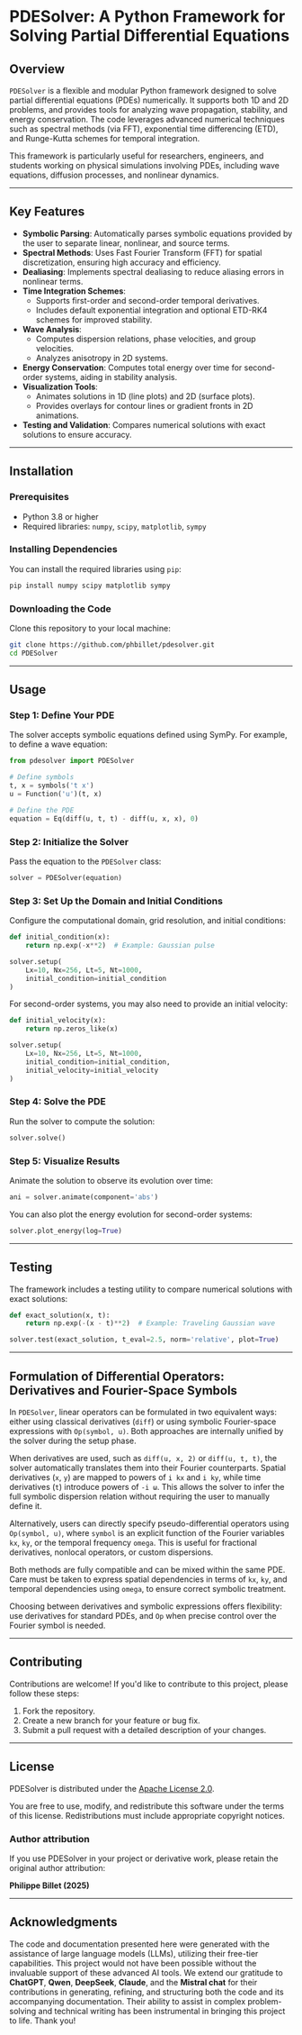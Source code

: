 # PDESolver: A Python Framework for Solving Partial Differential Equations

## Overview

`PDESolver` is a flexible and modular Python framework designed to solve partial differential equations (PDEs) numerically. It supports both 1D and 2D problems, and provides tools for analyzing wave propagation, stability, and energy conservation. The code leverages advanced numerical techniques such as spectral methods (via FFT), exponential time differencing (ETD), and Runge-Kutta schemes for temporal integration.

This framework is particularly useful for researchers, engineers, and students working on physical simulations involving PDEs, including wave equations, diffusion processes, and nonlinear dynamics.

---

## Key Features

- **Symbolic Parsing**: Automatically parses symbolic equations provided by the user to separate linear, nonlinear, and source terms.
- **Spectral Methods**: Uses Fast Fourier Transform (FFT) for spatial discretization, ensuring high accuracy and efficiency.
- **Dealiasing**: Implements spectral dealiasing to reduce aliasing errors in nonlinear terms.
- **Time Integration Schemes**:
  - Supports first-order and second-order temporal derivatives.
  - Includes default exponential integration and optional ETD-RK4 schemes for improved stability.
- **Wave Analysis**:
  - Computes dispersion relations, phase velocities, and group velocities.
  - Analyzes anisotropy in 2D systems.
- **Energy Conservation**: Computes total energy over time for second-order systems, aiding in stability analysis.
- **Visualization Tools**:
  - Animates solutions in 1D (line plots) and 2D (surface plots).
  - Provides overlays for contour lines or gradient fronts in 2D animations.
- **Testing and Validation**: Compares numerical solutions with exact solutions to ensure accuracy.

---

## Installation

### Prerequisites

- Python 3.8 or higher
- Required libraries: `numpy`, `scipy`, `matplotlib`, `sympy`

### Installing Dependencies

You can install the required libraries using `pip`:

```bash
pip install numpy scipy matplotlib sympy
```

### Downloading the Code

Clone this repository to your local machine:

```bash
git clone https://github.com/phbillet/pdesolver.git
cd PDESolver
```

---

## Usage

### Step 1: Define Your PDE

The solver accepts symbolic equations defined using SymPy. For example, to define a wave equation:

```python
from pdesolver import PDESolver

# Define symbols
t, x = symbols('t x')
u = Function('u')(t, x)

# Define the PDE
equation = Eq(diff(u, t, t) - diff(u, x, x), 0)
```

### Step 2: Initialize the Solver

Pass the equation to the `PDESolver` class:

```python
solver = PDESolver(equation)
```

### Step 3: Set Up the Domain and Initial Conditions

Configure the computational domain, grid resolution, and initial conditions:

```python
def initial_condition(x):
    return np.exp(-x**2)  # Example: Gaussian pulse

solver.setup(
    Lx=10, Nx=256, Lt=5, Nt=1000,
    initial_condition=initial_condition
)
```

For second-order systems, you may also need to provide an initial velocity:

```python
def initial_velocity(x):
    return np.zeros_like(x)

solver.setup(
    Lx=10, Nx=256, Lt=5, Nt=1000,
    initial_condition=initial_condition,
    initial_velocity=initial_velocity
)
```

### Step 4: Solve the PDE

Run the solver to compute the solution:

```python
solver.solve()
```

### Step 5: Visualize Results

Animate the solution to observe its evolution over time:

```python
ani = solver.animate(component='abs')
```

You can also plot the energy evolution for second-order systems:

```python
solver.plot_energy(log=True)
```

---

## Testing

The framework includes a testing utility to compare numerical solutions with exact solutions:

```python
def exact_solution(x, t):
    return np.exp(-(x - t)**2)  # Example: Traveling Gaussian wave

solver.test(exact_solution, t_eval=2.5, norm='relative', plot=True)
```

---
## Formulation of Differential Operators: Derivatives and Fourier-Space Symbols

In `PDESolver`, linear operators can be formulated in two equivalent ways: either using classical derivatives (`diff`) or using symbolic Fourier-space expressions with `Op(symbol, u)`. Both approaches are internally unified by the solver during the setup phase.

When derivatives are used, such as `diff(u, x, 2)` or `diff(u, t, t)`, the solver automatically translates them into their Fourier counterparts. Spatial derivatives (`x`, `y`) are mapped to powers of `i kx` and `i ky`, while time derivatives (`t`) introduce powers of `-i ω`. This allows the solver to infer the full symbolic dispersion relation without requiring the user to manually define it.

Alternatively, users can directly specify pseudo-differential operators using `Op(symbol, u)`, where `symbol` is an explicit function of the Fourier variables `kx`, `ky`, or the temporal frequency `omega`. This is useful for fractional derivatives, nonlocal operators, or custom dispersions. 

Both methods are fully compatible and can be mixed within the same PDE. Care must be taken to express spatial dependencies in terms of `kx`, `ky`, and temporal dependencies using `omega`, to ensure correct symbolic treatment.

Choosing between derivatives and symbolic expressions offers flexibility: use derivatives for standard PDEs, and `Op` when precise control over the Fourier symbol is needed.

---

## Contributing

Contributions are welcome! If you'd like to contribute to this project, please follow these steps:

1. Fork the repository.
2. Create a new branch for your feature or bug fix.
3. Submit a pull request with a detailed description of your changes.

---

## **License**

PDESolver is distributed under the [Apache License 2.0](https://www.apache.org/licenses/LICENSE-2.0).

You are free to use, modify, and redistribute this software under the terms of this license.
Redistributions must include appropriate copyright notices.

### Author attribution

If you use PDESolver in your project or derivative work, please retain the original author attribution:

**Philippe Billet (2025)**  

---

## **Acknowledgments**

The code and documentation presented here were generated with the assistance of large language models (LLMs), utilizing their free-tier capabilities. This project would not have been possible without the invaluable support of these advanced AI tools. We extend our gratitude to **ChatGPT**, **Qwen**, **DeepSeek**, **Claude**, and the **Mistral chat** for their contributions in generating, refining, and structuring both the code and its accompanying documentation. Their ability to assist in complex problem-solving and technical writing has been instrumental in bringing this project to life. Thank you!

